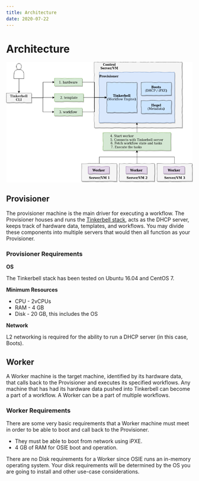 ```yaml
---
title: Architecture
date: 2020-07-22
---
```


# Architecture

![Architecture]

## Provisioner

The provisioner machine is the main driver for executing a workflow.
The Provisioner houses and runs the [Tinkerbell stack], acts as the DHCP server, keeps track of hardware data, templates, and workflows.
You may divide these components into multiple servers that would then all function as your Provisioner.

### Provisioner Requirements

**OS**

The Tinkerbell stack has been tested on Ubuntu 16.04 and CentOS 7.

**Minimum Resources**

- CPU - 2vCPUs
- RAM - 4 GB
- Disk - 20 GB, this includes the OS

**Network**

L2 networking is required for the ability to run a DHCP server (in this case, Boots).

## Worker

A Worker machine is the target machine, identified by its hardware data, that calls back to the Provisioner and executes its specified workflows.
Any machine that has had its hardware data pushed into Tinkerbell can become a part of a workflow.
A Worker can be a part of multiple workflows.

### Worker Requirements

There are some very basic requirements that a Worker machine must meet in order to be able to boot and call back to the Provisioner.

- They must be able to boot from network using iPXE.
- 4 GB of RAM for OSIE boot and operation.

There are no Disk requirements for a Worker since OSIE runs an in-memory operating system.
Your disk requirements will be determined by the OS you are going to install and other use-case considerations.

[architecture]: images/architecture-diagram.png
[tinkerbell stack]: index.md#whats-powering-tinkerbell
